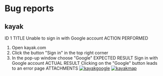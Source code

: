 <h1>Bug reports</h1>

<h2>kayak</h2>

ID 1
TITLE
Unable to sign in with Google account
ACTION PERFORMED
1. Open kayak.com
2. Click the button "Sign in" in the top right corner
3. In the pop-up window choose "Google"
EXPECTED RESULT
Sign in with Google account
ACTUAL RESULT
Clicking on the "Google" button leads to an error page
ATTACHMENTS
<a href='https://postimages.org/' target='_blank'><img src='https://i.postimg.cc/XJx4GTyW/kayakgoogle.jpg' border='0' alt='kayakgoogle'/></a>
<a href='https://postimg.cc/kVnvzVn2' target='_blank'><img src='https://i.postimg.cc/GpDgBYVx/kayakmap.jpg' border='0' alt='kayakmap'/></a>
